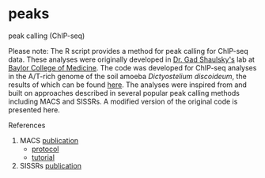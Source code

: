 # peaks
peak calling (ChIP-seq)


Please note:
The R script provides a method for peak calling for ChIP-seq data. These analyses were originally developed in [Dr. Gad Shaulsky's]( https://www.bcm.edu/people-search/gad-shaulsky-30425) lab at [Baylor College of Medicine](https://www.bcm.edu/). The code was developed for ChIP-seq analyses in the A/T-rich genome of the soil amoeba *Dictyostelium discoideum*, the results of which can be found [here](https://www.nature.com/articles/ncomms8551). The analyses were inspired from and built on approaches described in several popular peak calling methods including MACS and SISSRs. A modified version of the original code is presented here.

References
1. MACS [publication](https://genomebiology.biomedcentral.com/articles/10.1186/gb-2008-9-9-r137)
   * [protocol](https://www.nature.com/articles/nprot.2012.101)
   * [tutorial](https://hbctraining.github.io/Intro-to-ChIPseq/lessons/05_peak_calling_macs.html)
2. SISSRs [publication](https://academic.oup.com/nar/article/36/16/5221/6334562)
